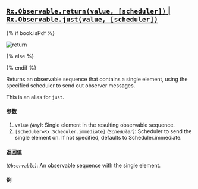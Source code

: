## [`Rx.Observable.return(value, [scheduler])` | `Rx.Observable.just(value, [scheduler])`](https://github.com/Reactive-Extensions/RxJS/blob/master/src/core/linq/observable/return.js)

{% if book.isPdf %}

![return](http://reactivex.io/documentation/operators/images/just.png)

{% else %}



{% endif %}

Returns an observable sequence that contains a single element, using the specified scheduler to send out observer messages.

This is an alias for `just`.

#### 参数
1. `value` *(`Any`)*: Single element in the resulting observable sequence.
2. `[scheduler=Rx.Scheduler.immediate]` *(`Scheduler`)*: Scheduler to send the single element on. If not specified, defaults to Scheduler.immediate.

#### 返回值
*(`Observable`)*: An observable sequence with the single element.

#### 例

[](http://jsbin.com/yupil/1/embed?js,console)
